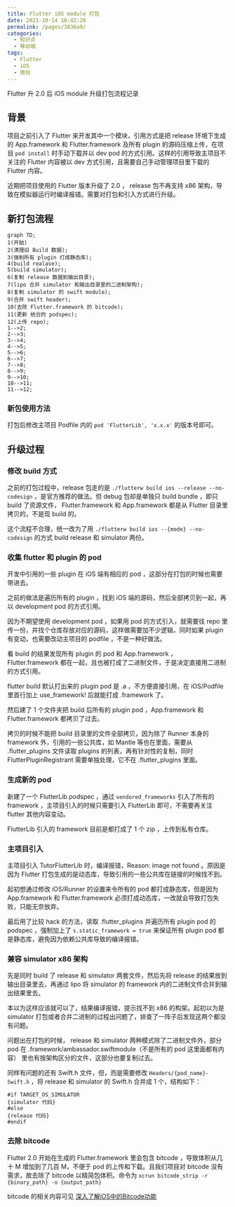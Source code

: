 ```yaml
---
title: Flutter iOS module 打包
date: 2021-10-14 16:42:20
permalink: /pages/3836a9/
categories:
  - 知识点
  - 移动端
tags:
  - Flutter
  - iOS
  - 原创
---
```


Flutter 升 2.0 后 iOS module 升级打包流程记录

<!-- more -->

## 背景

项目之前引入了 Flutter 来开发其中一个模块，引用方式是把 release 环境下生成的 App.framework 和 Flutter.framework 及所有 plugin 的源码压缩上传，在项目 `pod install` 时手动下载并以 dev pod 的方式引用。这样的引用导致主项目不关注的 Flutter 内容被以 dev 方式引用，且需要自己手动管理项目里下载的 Flutter 内容。

近期把项目使用的 Flutter 版本升级了 2.0 ， release 包不再支持 x86 架构，导致在模拟器运行时编译报错。需要对打包和引入方式进行升级。

## 新打包流程

```mermaid
graph TD;
1(开始)
2(清理旧 Build 数据);
3(强制所有 plugin 打成静态库);
4(build realase);
5(build simulator);
6(复制 release 数据到输出目录);
7(lipo 合并 simulator 和输出目录里的二进制架构);
8(复制 simulator 的 swift module);
9(合并 swift header);
10(去除 Flutter.framework 的 bitcode);
11(更新 统合的 podspec);
12(上传 repo);
1-->2;
2-->3;
3-->4;
4-->5;
5-->6;
6-->7;
7-->8;
8-->9;
9-->10;
10-->11;
11-->12;
```

### 新包使用方法

打包后修改主项目 Podfile 内的 `pod 'FlutterLib', 'x.x.x'` 的版本号即可。

## 升级过程



### 修改 build 方式

之前的打包过程中，release 包走的是 `./flutterw build ios --release --no-codesign` ，是官方推荐的做法。但 debug 包却是单独只 build bundle ，即只 build 了资源文件， Flutter.framework 和 App.framework 都是从 Flutter 目录里拷贝的，不是现 build 的。

这个流程不合理，统一改为了用 `./flutterw build ios --{mode} --no-codesign` 的方式 build release 和 simulator 两份。

### 收集 flutter 和 plugin 的 pod

开发中引用的一些 plugin 在 iOS 端有相应的 pod ，这部分在打包的时候也需要带进去。

之前的做法是遍历所有的 plugin ，找到 iOS 端的源码，然后全部拷贝到一起，再以 development pod 的方式引用。

因为不期望使用 development pod ，如果用 pod 的方式引入，就需要往 repo 里传一份，并找个仓库存放对应的源码，这样做需要加不少逻辑，同时如果 plugin 有变动，也需要改动主项目的 podfile ，不是一种好做法。

看 build 的结果发现所有 plugin 的 pod 和 App.framework ， Flutter.framework 都在一起，且也被打成了二进制文件，于是决定直接用二进制的方式引用。

flutter build 默认打出来的 plugin pod 是 .a ，不方便直接引用，在 iOS/Podfile 里首行加上 use_framework! 后就能打成 .framework 了。

然后建了 1 个文件夹把 build 后所有的 plugin pod ，App.framework 和 Flutter.framework 都拷贝了过去。

拷贝的时候不能把 build 目录里的文件全部拷贝，因为除了 Runner 本身的 framework 外，引用的一些公共库，如 Mantle 等也在里面，需要从 .flutter_plugins 文件读取 plugins 的列表，再有针对性的复制，同时 FlutterPluginRegistrant 需要单独处理，它不在 .flutter_plugins 里面。

### 生成新的 pod

新建了一个 FlutterLib.podspec ，通过  `vendored_frameworks` 引入了所有的 framework ，主项目引入的时候只需要引入 FlutterLib 即可，不需要再关注 flutter 其他内容变动。

FlutterLib 引入的 framework 目前是都打成了 1 个 zip ，上传到私有仓库。

### 主项目引入

主项目引入 TutorFlutterLib 时，编译报错，Reason: image not found 。原因是因为 Flutter 打包生成的是动态库，导致引用的一些公共库在链接的时候找不到。

起初想通过修改 iOS/Runner 的设置来令所有的 pod 都打成静态库，但是因为 App.framework 和 Flutter.framework 必须打成动态库，一改就会导致打包失败，只能无奈放弃。

最后用了比较 hack 的方法，读取 .flutter_plugins 并遍历所有 plugin pod 的 podspec ，强制加上了 `s.static_framework = true` 来保证所有 plugin pod 都是静态库，避免因为依赖公共库导致的编译报错。

### 兼容 simulator x86 架构

先是同时 build 了 release 和 simulator 两套文件，然后先将 release 的结果放到输出目录里去，再通过 lipo 将 simulator 的 framework 内的二进制文件合并到输出结果里去。

本以为这样应该就可以了，结果编译报错，提示找不到 x86 的构架。起初以为是 simulator 打包或者合并二进制的过程出问题了，排查了一阵子后发现这两个都没有问题。

问题出在打包的时候， release 和 simulator 两种模式除了二进制文件外，部分 pod 在 .framework/ambassador.swiftmodule（不是所有的 pod 这里面都有内容） 里也有按架构区分的文件，这部分也要复制过去。

同样有问题的还有 Swift.h 文件，但，而是需要修改 `Headers/{pod_name}-Swift.h` ，将 release 和 simulator 的 Swift.h 合并成 1 个，结构如下：

``` objc
#if TARGET_OS_SIMULATOR
{simulator 代码}
#else
{release 代码}
#endif
```

### 去除 bitcode

 Flutter 2.0 开始在生成的 Flutter.framework 里会包含 bitcode ，导致体积从几十 M 增加到了几百 M，不便于 pod 的上传和下载。且我们项目对 bitcode 没有需求，故去除了 bitcode 以精简包体积。命令为 `xcrun bitcode_strip -r {binary_path} -o {output_path}`

bitcode 的相关内容可见 [深入了解iOS中的Bitcode功能](https://juejin.cn/post/6968272595686785031)